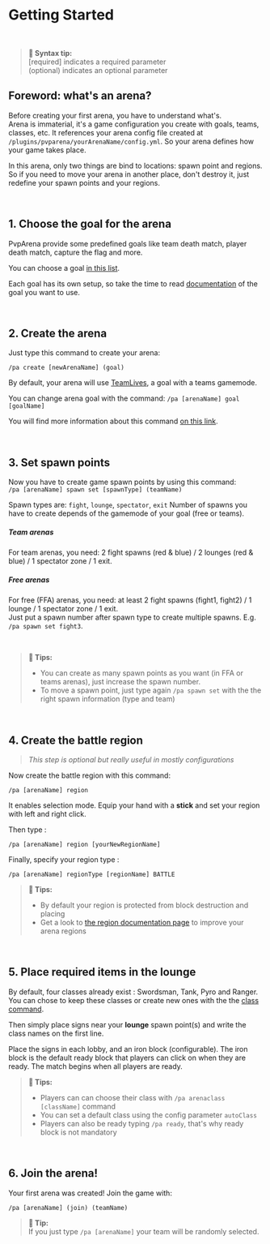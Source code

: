 # Getting Started

<br>

> **🚩 Syntax tip:**  
> [required] indicates a required parameter  
> (optional) indicates an optional parameter
> 


## Foreword: what's an arena?

Before creating your first arena, you have to understand what's.  
Arena is immaterial, it's a game configuration you create with goals, teams, classes, etc. It references your arena
config file created at `/plugins/pvparena/yourArenaName/config.yml`. So your arena defines how your game takes place.

In this arena, only two things are bind to locations: spawn point and regions. So if you need to move your arena in 
another place, don't destroy it, just redefine your spawn points and your regions.

<br>

## 1. Choose the goal for the arena

PvpArena provide some predefined goals like team death match, player death match, capture the flag and more. 

You can choose a goal [in this list](goals.md).

Each goal has its own setup, so take the time to read [documentation](goals.md) of the goal you want to use.

<br>

## 2. Create the arena

Just type this command to create your arena:

`/pa create [newArenaName] (goal)`

By default, your arena will use [TeamLives](goals/teamlives.md), a goal with a teams gamemode.

You can change arena goal with the command:
`/pa [arenaName] goal [goalName]`

You will find more information about this command [on this link](commands/goal.md).

<br>

## 3. Set spawn points

Now you have to create game spawn points by using this command:  
`/pa [arenaName] spawn set [spawnType] (teamName)`

Spawn types are: `fight`, `lounge`, `spectator`, `exit`
Number of spawns you have to create depends of the gamemode of your goal (free or teams).

##### Team arenas
For team arenas, you need: 2 fight spawns (red & blue) / 2 lounges (red & blue) / 1 spectator zone / 1 exit.

##### Free arenas
For free (FFA) arenas, you need: at least 2 fight spawns (fight1, fight2) / 1 lounge / 1 spectator zone / 1 exit.   
Just put a spawn number after spawn type to create multiple spawns. E.g. `/pa spawn set fight3`.

<br>

> **🚩 Tips:**
>- You can create as many spawn points as you want (in FFA or teams arenas), just increase the spawn number.
>- To move a spawn point, just type again `/pa spawn set` with the the right spawn information (type and team)

<br>

## 4. Create the battle region

> *This step is optional but really useful in mostly configurations*

Now create the battle region with this command:

`/pa [arenaName] region`

It enables selection mode. Equip your hand with a **stick** and set your region with left and right click. 

Then type :

`/pa [arenaName] region [yourNewRegionName]`

Finally, specify your region type :

`/pa [arenaName] regionType [regionName] BATTLE`

> **🚩 Tips:**
> - By default your region is protected from block destruction and placing
> - Get a look to [the region documentation page](regions.md) to improve your arena regions

<br>

## 5. Place required items in the lounge

By default, four classes already exist : Swordsman, Tank, Pyro and Ranger.  
You can chose to keep these classes or create new ones with the the [class command](commands/class.md).

Then simply place signs near your **lounge** spawn point(s) and write the class names on the first line.

Place the signs in each lobby, and an iron block (configurable). 
The iron block is the default ready block that players can click on when they are ready. The match begins
when all players
are ready.

> **🚩 Tips:**
> - Players can can choose their class with `/pa arenaclass [className]` command
> - You can set a default class using the config parameter `autoClass`
> - Players can also be ready typing `/pa ready`, that's why ready block is not mandatory

<br>

## 6. Join the arena!

Your first arena was created! Join the game with:

`/pa [arenaName] (join) (teamName)`

> **🚩 Tip:**  
> If you just type `/pa [arenaName]` your team will be randomly selected.

